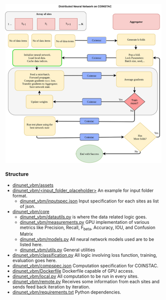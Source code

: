 ![DINUNET](assets/dinunet.png)

### Structure
* [dinunet_vbm/assets](https://github.com/trendscenter/dinunet_vbm/tree/master/assets)
* [dinunet_vbm/<input_folder_placeholder>](https://github.com/trendscenter/dinunet_vbm/tree/master/test) An example for input folder format.
    * [dinunet_vbm/inputspec.json](https://github.com/trendscenter/dinunet_vbm/blob/master/test/inputspec.json) Input specification for each sites as list of json.
* [dinunet_vbm/core](https://github.com/trendscenter/dinunet_vbm/tree/master/core)
    * [dinunet_vbm/datautils.py](https://github.com/trendscenter/dinunet_vbm/blob/master/core/data_parser.py) is where the data related logic goes.
    * [dinunet_vbm/measurements.py](https://github.com/trendscenter/dinunet_vbm/blob/master/core/measurements.py) GPU implementation of various metrics like Precision, Recall, F<sub>beta</sub>, Accuracy, IOU, and Confusion Matrix
    * [dinunet_vbm/models.py](https://github.com/trendscenter/dinunet_vbm/blob/master/core/models.py) All neural network models used are to be listed here.
    * [dinunet_vbm/utils.py](https://github.com/trendscenter/dinunet_vbm/blob/master/core/utils.py) General utilities
* [dinunet_vbm/classification.py](https://github.com/trendscenter/dinunet_vbm/blob/master/classification.py) All logic involving loss function, training, evaluation goes here.
* [dinunet_vbm/compspec.json](https://github.com/trendscenter/dinunet_vbm/blob/master/compspec.json) Computation specification for COINSTAC.
* [dinunet_vbm/Dockerfile](https://github.com/trendscenter/dinunet_vbm/blob/master/Dockerfile) Dockerfile capable of GPU access.
* [dinunet_vbm/local.py](https://github.com/trendscenter/dinunet_vbm/blob/master/local.py) All computation to be run in every sites.
* [dinunet_vbm/remote.py](https://github.com/trendscenter/dinunet_vbm/blob/remote.py) Receives some information from each sites and sends feed back iteration by iteration.
* [dinunet_vbm/requirements.txt](https://github.com/trendscenter/dinunet_vbm/blob/master/requirements.txt) Python dependencies.